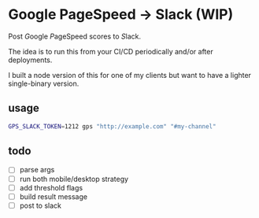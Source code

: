 # Google PageSpeed -> Slack (WIP)

Post *G*oogle *P*ageSpeed scores to *S*lack.

The idea is to run this from your CI/CD periodically and/or after deployments.

I built a node version of this for one of my clients but want to have a lighter single-binary version.

## usage

```sh
GPS_SLACK_TOKEN=1212 gps "http://example.com" "#my-channel"
```

## todo

* [ ] parse args
* [ ] run both mobile/desktop strategy
* [ ] add threshold flags
* [ ] build result message
* [ ] post to slack
